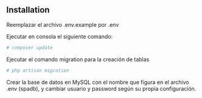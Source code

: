 ## Installation

Reemplazar el archivo .env.example por .env

Ejecutar en consola el siguiente comando:

```bash
# composer update
```

Ejecutar el comando migration para la creación de tablas

```bash
# php artisan migration
```

Crear la base de datos en MySQL con el nombre que figura en el archivo .env (spadb), y cambiar usuario y password según su propia configuración. 

